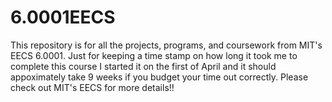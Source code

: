 # 6.0001EECS
This repository is for all the projects, programs, and coursework from MIT's EECS 6.0001.
Just for keeping a time stamp on how long it took me to complete this course I started it on the first of April and it should appoximately take 9 weeks if you budget your time out correctly. Please check out MIT's EECS for more details!!
